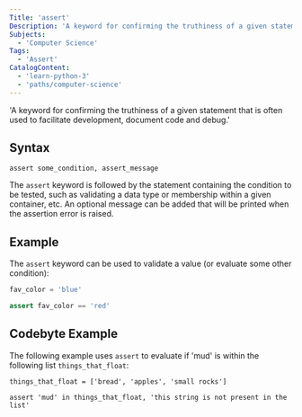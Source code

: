 ```yaml
---
Title: 'assert'
Description: 'A keyword for confirming the truthiness of a given statement'
Subjects:
  - 'Computer Science'
Tags:
  - 'Assert'
CatalogContent:
  - 'learn-python-3'
  - 'paths/computer-science'
---
```


'A keyword for confirming the truthiness of a given statement that is often used to facilitate development, document code and debug.'

## Syntax

```pseudo
assert some_condition, assert_message
```

The `assert` keyword is followed by the statement containing the condition to be tested, such as validating a data type or membership within a given container, etc. An optional message can be added that will be printed when the assertion error is raised.

## Example

The `assert` keyword can be used to validate a value (or evaluate some other condition):

```py
fav_color = 'blue'

assert fav_color == 'red'
```

## Codebyte Example

The following example uses `assert` to evaluate if 'mud' is within the following list `things_that_float`:

```codebyte/python
things_that_float = ['bread', 'apples', 'small rocks']

assert 'mud' in things_that_float, 'this string is not present in the list'
```
